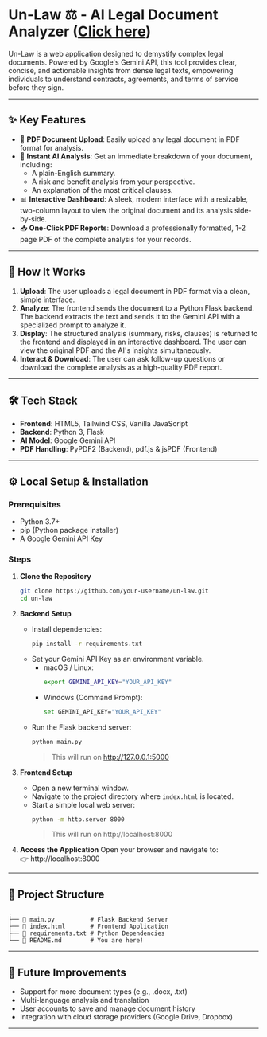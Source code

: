 # Un-Law ⚖️ - AI Legal Document Analyzer ([Click here](https://un-law-1.onrender.com/))

Un-Law is a web application designed to demystify complex legal documents. Powered by Google's Gemini API, this tool provides clear, concise, and actionable insights from dense legal texts, empowering individuals to understand contracts, agreements, and terms of service before they sign.

---

## ✨ Key Features

- 📄 **PDF Document Upload**: Easily upload any legal document in PDF format for analysis.
- 🧠 **Instant AI Analysis**: Get an immediate breakdown of your document, including:
  - A plain-English summary.
  - A risk and benefit analysis from your perspective.
  - An explanation of the most critical clauses.
- 📊 **Interactive Dashboard**: A sleek, modern interface with a resizable, two-column layout to view the original document and its analysis side-by-side.
- 📥 **One-Click PDF Reports**: Download a professionally formatted, 1-2 page PDF of the complete analysis for your records.

---

## 🚀 How It Works

1. **Upload**: The user uploads a legal document in PDF format via a clean, simple interface.
2. **Analyze**: The frontend sends the document to a Python Flask backend. The backend extracts the text and sends it to the Gemini API with a specialized prompt to analyze it.
3. **Display**: The structured analysis (summary, risks, clauses) is returned to the frontend and displayed in an interactive dashboard. The user can view the original PDF and the AI's insights simultaneously.
4. **Interact & Download**: The user can ask follow-up questions or download the complete analysis as a high-quality PDF report.

---

## 🛠️ Tech Stack

- **Frontend**: HTML5, Tailwind CSS, Vanilla JavaScript
- **Backend**: Python 3, Flask
- **AI Model**: Google Gemini API
- **PDF Handling**: PyPDF2 (Backend), pdf.js & jsPDF (Frontend)

---

## ⚙️ Local Setup & Installation

### Prerequisites

- Python 3.7+
- pip (Python package installer)
- A Google Gemini API Key

### Steps

1. **Clone the Repository**
   ```bash
   git clone https://github.com/your-username/un-law.git
   cd un-law
   ```

2. **Backend Setup**
   - Install dependencies:
     ```bash
     pip install -r requirements.txt
     ```
   - Set your Gemini API Key as an environment variable.
     - macOS / Linux:
       ```bash
       export GEMINI_API_KEY="YOUR_API_KEY"
       ```
     - Windows (Command Prompt):
       ```bash
       set GEMINI_API_KEY="YOUR_API_KEY"
       ```
   - Run the Flask backend server:
     ```bash
     python main.py
     ```
     > This will run on http://127.0.0.1:5000

3. **Frontend Setup**
   - Open a new terminal window.
   - Navigate to the project directory where `index.html` is located.
   - Start a simple local web server:
     ```bash
     python -m http.server 8000
     ```
     > This will run on http://localhost:8000

4. **Access the Application**
   Open your browser and navigate to:  
   👉 http://localhost:8000

---

## 📂 Project Structure

```
.
├── 📄 main.py          # Flask Backend Server
├── 📄 index.html       # Frontend Application
├── 📄 requirements.txt # Python Dependencies
└── 📄 README.md        # You are here!
```

---

## 🔮 Future Improvements

- Support for more document types (e.g., .docx, .txt)
- Multi-language analysis and translation
- User accounts to save and manage document history
- Integration with cloud storage providers (Google Drive, Dropbox)

---



